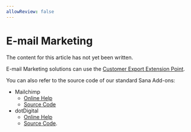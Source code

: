 ```yaml
---
allowReview: false
---
```


# E-mail Marketing

The content for this article has not yet been written.

E-mail Marketing solutions can use the [Customer Export Extension Point](../exports/customer-export.md).

You can also refer to the source code of our standard Sana Add-ons:

  - Mailchimp
    - [Online Help](https://support.sana-commerce.com/Content/Sana-Apps/Marketing-Services/MailChimp/Sana-and-MailChimp.htm)
    - [Source Code](https://community.sana-commerce.com/SanaCommerceCloudForImplementationPartners/Customization/SCC-SDK-add-ons.aspx?folderId=8940&view=gridview&pageSize=10)
  - dotDigital
    - [Online Help](https://support.sana-commerce.com/Content/Sana-Apps/Marketing-Services/Dotdigital/Sana-and-Dotdigital.htm)
    - [Source Code](https://community.sana-commerce.com/SanaCommerceCloudForImplementationPartners/Customization/SCC-SDK-add-ons.aspx?folderId=8936&view=gridview&pageSize=10).